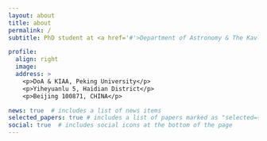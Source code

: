 ```yaml
---
layout: about
title: about
permalink: /
subtitle: PhD student at <a href='#'>Department of Astronomy & The Kavli Institute for Astronomy and Astrophysics (KIAA), Peking University</a>.

profile:
  align: right
  image: 
  address: >
    <p>DoA & KIAA, Peking University</p>
    <p>Yiheyuanlu 5, Haidian District</p>
    <p>Beijing 100871, CHINA</p>

news: true  # includes a list of news items
selected_papers: true # includes a list of papers marked as "selected={true}"
social: true  # includes social icons at the bottom of the page
---
```


